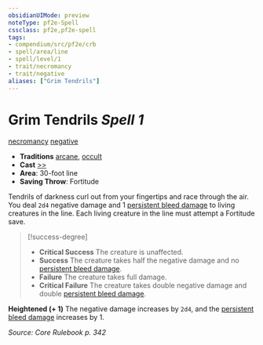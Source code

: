 ```yaml
---
obsidianUIMode: preview
noteType: pf2e-Spell
cssclass: pf2e,pf2e-spell
tags:
- compendium/src/pf2e/crb
- spell/area/line
- spell/level/1
- trait/necromancy
- trait/negative
aliases: ["Grim Tendrils"]
---
```

# Grim Tendrils *Spell 1*   
[necromancy](rules/traits/necromancy.md "Necromancy School Trait")  [negative](rules/traits/negative.md "Negative Energy & Element Trait")  

- **Traditions** [arcane](rules/traits/arcane.md "Arcane Tradition Trait"), [occult](rules/traits/occult.md "Occult Tradition Trait")
- **Cast** [>>](rules/core-rulebook/chapter-9-playing-the-game.md#Actions "Two-Action") 
- **Area**: 30-foot line
- **Saving Throw**: Fortitude

Tendrils of darkness curl out from your fingertips and race through the air. You deal `2d4` negative damage and 1 [persistent bleed damage](rules/conditions.md#Persistent%20Damage) to living creatures in the line. Each living creature in the line must attempt a Fortitude save.

> [!success-degree] 
> - **Critical Success** The creature is unaffected.
> - **Success** The creature takes half the negative damage and no [persistent bleed damage](rules/conditions.md#Persistent%20Damage).
> - **Failure** The creature takes full damage.
> - **Critical Failure** The creature takes double negative damage and double [persistent bleed damage](rules/conditions.md#Persistent%20Damage).

**Heightened (+ 1)** The negative damage increases by `2d4`, and the [persistent bleed damage](rules/conditions.md#Persistent%20Damage) increases by 1.

*Source: Core Rulebook p. 342*
